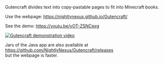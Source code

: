 Gutencraft divides text into copy-pastable pages to fit into Minecraft books.

Use the webpage: https://nightlynexus.github.io/Gutencraft/

See the demo: https://youtu.be/yOT-ZSNCexg

[![Gutencraft demonstration video](https://img.youtube.com/vi/yOT-ZSNCexg/0.jpg)](https://www.youtube.com/watch?v=yOT-ZSNCexg)

Jars of the Java app are also available at</br>
https://github.com/NightlyNexus/Gutencraft/releases </br>
but the webpage is faster.
